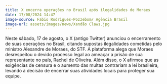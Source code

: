 ```yaml
---
title: X encerra operações no Brasil após ilegalidades de Moraes
date: 17/08/2024 14:47
image-source: Fabio Rodrigues-Pozzebom/ Agência Brasil
image-url: assets/images/news/Xandão Claws.jpg
---
```


Neste sábado, 17 de agosto, o X (antigo Twitter) anunciou o encerramento de suas operações no Brasil, citando supostas ilegalidades cometidas pelo ministro Alexandre de Moraes, do STF. A plataforma alega que Moraes desrespeitou o devido processo legal ao ameaçar a prisão de sua representante no país, Rachel de Oliveira. Além disso, o X afirmou que as exigências de censura e o aumento das multas contrariam a lei brasileira, levando à decisão de encerrar suas atividades locais para proteger sua equipe.